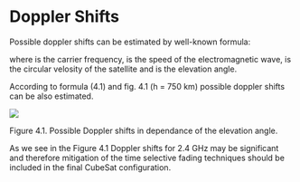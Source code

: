 # Doppler Shifts

Possible doppler shifts can be estimated by well-known formula:

where  is the carrier frequency,  is the speed of the electromagnetic wave,  is the circular velosity of the satellite and  is the elevation angle.

According to formula \(4.1\) and fig. 4.1 \(h = 750 km\) possible doppler shifts can be also estimated.

![](https://github.com/kirlf/cubesats/tree/4904a8c7c26549dc8a1a08a45237d264e5cc9806/assets/doppler.png)

Figure 4.1. Possible Doppler shifts in dependance of the elevation angle.

As we see in the Figure 4.1 Doppler shifts for 2.4 GHz may be significant and therefore mitigation of the time selective fading techniques should be included in the final CubeSat configuration.

